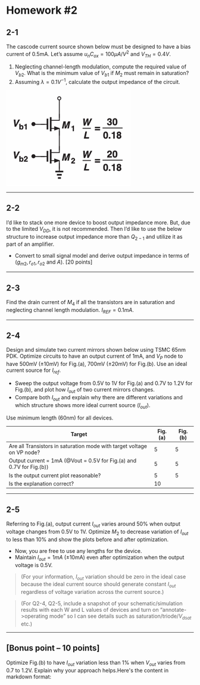 # Homework #2

## 2-1

The cascode current source shown below must be designed to have a bias current of 0.5mA. Let’s assume $u_nC_{ox} = 100\mu A/V^2$ and $V_{TH} = 0.4V$.

1. Neglecting channel-length modulation, compute the required value of $V_{b2}$. What is the minimum value of $V_{b1}$ if $M_2$ must remain in saturation?
2. Assuming $\lambda = 0.1V^{-1}$, calculate the output impedance of the circuit.

![Figure 1](fig1.png)

---

## 2-2

I’d like to stack one more device to boost output impedance more. But, due to the limited $V_{DD}$, it is not recommended. Then I’d like to use the below structure to increase output impedance more than $Q_{2-1}$ and utilize it as part of an amplifier.

- Convert to small signal model and derive output impedance in terms of $(g_{m2}, r_{o1}, r_{o2}$ and $A)$. [20 points]

---

## 2-3

Find the drain current of $M_4$ if all the transistors are in saturation and neglecting channel length modulation. $I_{REF} = 0.1mA$.

---

## 2-4

Design and simulate two current mirrors shown below using TSMC 65nm PDK. Optimize circuits to have an output current of 1mA, and $V_P$ node to have 500mV (±10mV) for Fig.(a), 700mV (±20mV) for Fig.(b). Use an ideal current source for $I_{ref}$.

- Sweep the output voltage from 0.5V to 1V for Fig.(a) and 0.7V to 1.2V for Fig.(b), and plot how $I_{out}$ of two current mirrors changes.
- Compare both $I_{out}$ and explain why there are different variations and which structure shows more ideal current source $(I_{out})$.

Use minimum length (60nm) for all devices.


| Target    | Fig. (a)  | Fig. (b)  |
| ---       | ---       | ---       |
| Are all Transistors in saturation mode with target voltage on VP node? | 5 | 5 |
| Output current = 1mA (@Vout = 0.5V for Fig.(a) and 0.7V for Fig.(b)) | 5 | 5 |
| Is the output current plot reasonable? | 5 | 5 |
| Is the explanation correct? | 10 |

---

## 2-5

Referring to Fig.(a), output current $I_{out}$ varies around 50% when output voltage changes from 0.5V to 1V. Optimize $M_2$ to decrease variation of $I_{out}$ to less than 10% and show the plots before and after optimization.

- Now, you are free to use any lengths for the device.
- Maintain $I_{out} = 1mA$ (±10mA) even after optimization when the output voltage is 0.5V.

> (For your information, $I_{out}$ variation should be zero in the ideal case because the ideal current source should generate constant $I_{out}$ regardless of voltage variation across the current source.)

> (For Q2-4, Q2-5, include a snapshot of your schematic/simulation results with each W and L values of devices and turn on “annotate->operating mode” so I can see details such as saturation/triode/$V_{dsat}$ etc.)

---

## [Bonus point – 10 points]

Optimize Fig.(b) to have $I_{out}$ variation less than 1% when $V_{out}$ varies from 0.7 to 1.2V. Explain why your approach helps.Here's the content in markdown format:
